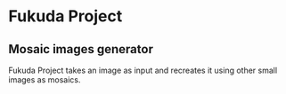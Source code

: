 # Fukuda Project
## Mosaic images generator

Fukuda Project takes an image as input and recreates it using other small images as mosaics.